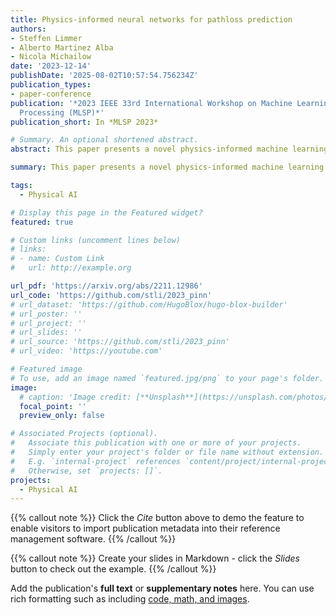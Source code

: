 ```yaml
---
title: Physics-informed neural networks for pathloss prediction
authors:
- Steffen Limmer
- Alberto Martinez Alba
- Nicola Michailow
date: '2023-12-14'
publishDate: '2025-08-02T10:57:54.756234Z'
publication_types:
- paper-conference
publication: '*2023 IEEE 33rd International Workshop on Machine Learning for Signal
  Processing (MLSP)*'
publication_short: In *MLSP 2023*

# Summary. An optional shortened abstract.
abstract: This paper presents a novel physics-informed machine learning method for pathloss prediction that significantly enhances generalization and prediction accuracy. The approach uniquely integrates both the inherent physical relationships within the spatial loss field and empirical pathloss measurements directly into the neural network's training process. This dual-constraint learning problem enables the model to achieve superior performance with fewer layers and parameters, resulting in exceptionally fast inference times crucial for subsequent applications like localization. Furthermore, the physics-informed framework substantially reduces the need for extensive training data, making this method highly adaptable and practical for diverse real-world pathloss prediction challenges.

summary: This paper presents a novel physics-informed machine learning method for pathloss prediction that significantly enhances generalization and prediction accuracy. The approach uniquely integrates both the inherent physical relationships within the spatial loss field and empirical pathloss measurements directly into the neural network's training process. This dual-constraint learning problem enables the model to achieve superior performance with fewer layers and parameters, resulting in exceptionally fast inference times crucial for subsequent applications like localization. Furthermore, the physics-informed framework substantially reduces the need for extensive training data, making this method highly adaptable and practical for diverse real-world pathloss prediction challenges.

tags:
  - Physical AI

# Display this page in the Featured widget?
featured: true

# Custom links (uncomment lines below)
# links:
# - name: Custom Link
#   url: http://example.org

url_pdf: 'https://arxiv.org/abs/2211.12986'
url_code: 'https://github.com/stli/2023_pinn'
# url_dataset: 'https://github.com/HugoBlox/hugo-blox-builder'
# url_poster: ''
# url_project: ''
# url_slides: ''
# url_source: 'https://github.com/stli/2023_pinn'
# url_video: 'https://youtube.com'

# Featured image
# To use, add an image named `featured.jpg/png` to your page's folder.
image:
  # caption: 'Image credit: [**Unsplash**](https://unsplash.com/photos/pLCdAaMFLTE)'
  focal_point: ''
  preview_only: false

# Associated Projects (optional).
#   Associate this publication with one or more of your projects.
#   Simply enter your project's folder or file name without extension.
#   E.g. `internal-project` references `content/project/internal-project/index.md`.
#   Otherwise, set `projects: []`.
projects:
  - Physical AI
---
```


{{% callout note %}}
Click the _Cite_ button above to demo the feature to enable visitors to import publication metadata into their reference management software.
{{% /callout %}}

{{% callout note %}}
Create your slides in Markdown - click the _Slides_ button to check out the example.
{{% /callout %}}

Add the publication's **full text** or **supplementary notes** here. You can use rich formatting such as including [code, math, and images](https://docs.hugoblox.com/content/writing-markdown-latex/).

